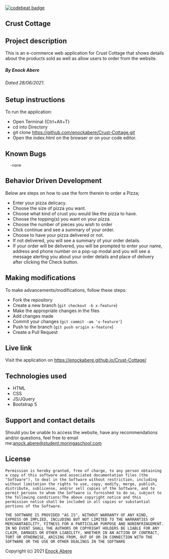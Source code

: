 [![codebeat badge](https://codebeat.co/badges/7bbb17b5-2cde-4108-aac0-eefcd439cf9f)](https://codebeat.co/projects/github-com-enockabere-crust-cottage-master)
## Crust Cottage
## Project description
This is an e-commerce web application for Crust Cottage that shows details about the products sold as well as allow users to order from the website.
##### By Enock Abere 

###### Dated 28/06/2021.
## Setup instructions
To run the application:
- Open Terminal {Ctrl+Alt+T}
- cd into Directory
- git clone https://github.com/enockabere/Crust-Cottage.git
- Open the index.html on the browser or on your code editor.
## Known Bugs
      -none
## Behavior Driven Development
Below are steps on how to use the form therein to order a Pizza;
- Enter your pizza delicacy.
- Choose the size of pizza you want.
- Choose what kind of crust you would like the pizza to have.
- Choose the topping(s) you want on your pizza.
- Choose the number of pieces you wish to order
- Click continue and see a summary of your order.
- Choose to have your pizza delivered or not.
- If not delivered, you will see a summary of your order details.
- If your order will be delivered, you will be prompted to enter your name, address and phone number on a pop-up modal and you will see a message alerting you about your order details and place of delivery after clicking the Check button.
## Making modifications
To make advancements/modifications, follow these steps:

- Fork the repository
- Create a new branch (`git checkout -b x-feature`)
- Make the appropriate changes in the files
- Add changes made
- Commit your changes (`git commit -am 'x-feature'`)
- Push to the branch (`git push origin x-feature`)
- Create a Pull Request 
## Live link
Visit the application on https://enockabere.github.io/Crust-Cottage/
## Technologies used
- HTML
- CSS
- JS/JQuery
- Bootstrap 5

## Support and contact details

Should you be unable to access the website, have any recommendations and/or questions, feel free to email me:[anock.abere@student.moringaschool.com](mailto:anock.abere@student.moringaschool.com)


## License
    ​Permission is hereby granted, free of charge, to any person obtaining a copy of this software and associated documentation files (the "Software"), to deal in the Software without restriction, including without limitation the rights to use, copy, modify, merge, publish, distribute, sublicense, and/or sell copies of the Software, and to permit persons to whom the Software is furnished to do so, subject to the following conditions:​The above copyright notice and this permission notice shall be included in all copies or substantial portions of the Software.

    ​THE SOFTWARE IS PROVIDED "AS IS", WITHOUT WARRANTY OF ANY KIND, EXPRESS OR IMPLIED, INCLUDING BUT NOT LIMITED TO THE WARRANTIES OF MERCHANTABILITY, FITNESS FOR A PARTICULAR PURPOSE AND NONINFRINGEMENT. IN NO EVENT SHALL THE AUTHORS OR COPYRIGHT HOLDERS BE LIABLE FOR ANY CLAIM, DAMAGES OR OTHER LIABILITY, WHETHER IN AN ACTION OF CONTRACT, TORT OR OTHERWISE, ARISING FROM, OUT OF OR IN CONNECTION WITH THE SOFTWARE OR THE USE OR OTHER DEALINGS IN THE SOFTWARE

Copyright (c) 2021 [Enock Abere](https://github.com/enockabere) 
